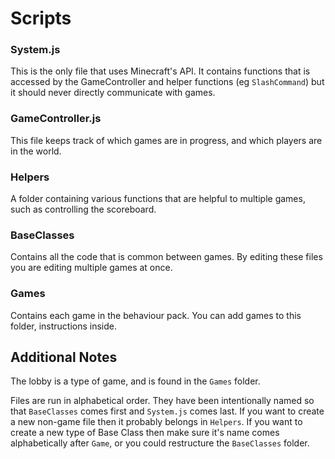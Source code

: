 # Scripts

### System.js

This is the only file that uses Minecraft's API. It contains functions that is accessed by the GameController and helper functions (eg `SlashCommand`) but it should never directly communicate with games. 

### GameController.js

This file keeps track of which games are in progress, and which players are in the world. 

### Helpers

A folder containing various functions that are helpful to multiple games, such as controlling the scoreboard.

### BaseClasses

Contains all the code that is common between games. By editing these files you are editing multiple games at once.

### Games

Contains each game in the behaviour pack. You can add games to this folder, instructions inside.

## Additional Notes

The lobby is a type of game, and is found in the `Games` folder.

Files are run in alphabetical order. They have been intentionally named so that `BaseClasses` comes first and `System.js` comes last. 
If you want to create a new non-game file then it probably belongs in `Helpers`. 
If you want to create a new type of Base Class then make sure it's name comes alphabetically after `Game`, or you could restructure the `BaseClasses` folder.